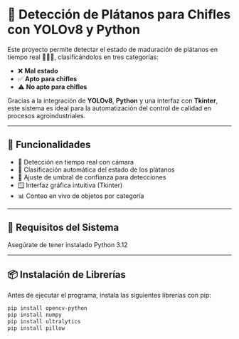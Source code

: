 # 🍌 Detección de Plátanos para Chifles con YOLOv8 y Python

Este proyecto permite detectar el estado de maduración de plátanos en tiempo real 🕵️‍♂️🍌, clasificándolos en tres categorías:

- ❌ **Mal estado**
- ✅ **Apto para chifles**
- ⚠️ **No apto para chifles**

Gracias a la integración de **YOLOv8**, **Python** y una interfaz con **Tkinter**, este sistema es ideal para la automatización del control de calidad en procesos agroindustriales.

---

## 📸 Funcionalidades

- 🎥 Detección en tiempo real con cámara
- 🧠 Clasificación automática del estado de los plátanos
- 🎯 Ajuste de umbral de confianza para detecciones
- 🪟 Interfaz gráfica intuitiva (Tkinter)
- 📊 Conteo en vivo de objetos por categoría

---

## 🧰 Requisitos del Sistema

Asegúrate de tener instalado Python 3.12 

---

## 📦 Instalación de Librerías

Antes de ejecutar el programa, instala las siguientes librerías con pip:

```bash
pip install opencv-python
pip install numpy
pip install ultralytics
pip install pillow
